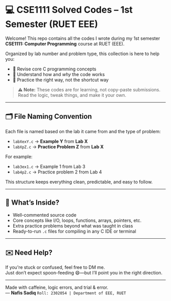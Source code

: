 # 💻 CSE1111 Solved Codes – 1st Semester (RUET EEE)

Welcome! This repo contains all the codes I wrote during my 1st semester **CSE1111: Computer Programming** course at RUET (EEE).

Organized by lab number and problem type, this collection is here to help you:
- 📘 Revise core C programming concepts
- 🧠 Understand how and *why* the code works
- 🚀 Practice the right way, not the shortcut way

> **⚠️ Note:** These codes are for learning, not copy-paste submissions. Read the logic, tweak things, and make it your own.

---

## 🗂️ File Naming Convention

Each file is named based on the lab it came from and the type of problem:

- `labXexY.c` → **Example Y** from **Lab X**
- `labXpZ.c` → **Practice Problem Z** from **Lab X**

For example:
- `lab3ex1.c` → Example 1 from Lab 3
- `lab4p2.c` → Practice problem 2 from Lab 4

This structure keeps everything clean, predictable, and easy to follow.

---

## 🔎 What’s Inside?
- Well-commented source code
- Core concepts like I/O, loops, functions, arrays, pointers, etc.
- Extra practice problems beyond what was taught in class
- Ready-to-run `.c` files for compiling in any C IDE or terminal

---

## ✉️ Need Help?
If you're stuck or confused, feel free to DM me.  
Just don’t expect spoon-feeding 😄—but I’ll point you in the right direction.

---

Made with caffeine, logic errors, and trial & error.  
— **Nafis Sadiq**
`Roll: 2302054 | Department of EEE, RUET`
